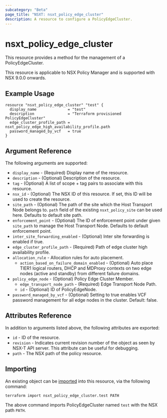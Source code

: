 ```yaml
---
subcategory: "Beta"
page_title: "NSXT: nsxt_policy_edge_cluster"
description: A resource to configure a PolicyEdgeCluster.
---
```


# nsxt_policy_edge_cluster

This resource provides a method for the management of a PolicyEdgeCluster.

This resource is applicable to NSX Policy Manager and is supported with NSX 9.0.0 onwards.
## Example Usage

```hcl
resource "nsxt_policy_edge_cluster" "test" {
  display_name              = "test"
  description               = "Terraform provisioned PolicyEdgeCluster"
  edge_cluster_profile_path = nsxt_policy_edge_high_availability_profile.path
  password_managed_by_vcf   = true
}
```

## Argument Reference

The following arguments are supported:

* `display_name` - (Required) Display name of the resource.
* `description` - (Optional) Description of the resource.
* `tag` - (Optional) A list of scope + tag pairs to associate with this resource.
* `nsx_id` - (Optional) The NSX ID of this resource. If set, this ID will be used to create the resource.
* `site_path` - (Optional) The path of the site which the Host Transport Node belongs to. `path` field of the existing `nsxt_policy_site` can be used here. Defaults to default site path.
* `enforcement_point` - (Optional) The ID of enforcement point under given `site_path` to manage the Host Transport Node. Defaults to default enforcement point.
* `inter_site_forwarding_enabled` - (Optional) Inter site forwarding is enabled if true.
* `edge_cluster_profile_path` - (Required) Path of edge cluster high availability profile.
* `allocation_rule` - Allocation rules for auto placement.
  * `action_based_on_failure_domain_enabled` - (Optional) Auto place TIER1 logical routers, DHCP and MDProxy contexts on two edge nodes (active and standby) from different failure domains.
* `policy_edge_node` - (Optional) Policy Edge Cluster Member.
  * `edge_transport_node_path` - (Required) Edge Transport Node Path.
  * `id` - (Optional) ID of PolicyEdgeNode.
* `password_managed_by_vcf` - (Optional) Setting to true enables VCF password management for all edge nodes in the cluster. Default: false.

## Attributes Reference

In addition to arguments listed above, the following attributes are exported:

* `id` - ID of the resource.
* `revision` - Indicates current revision number of the object as seen by NSX-T API server. This attribute can be useful for debugging.
* `path` - The NSX path of the policy resource.

## Importing

An existing object can be [imported][docs-import] into this resource, via the following command:

[docs-import]: https://developer.hashicorp.com/terraform/cli/import

```shell
terraform import nsxt_policy_edge_cluster.test PATH
```

The above command imports PolicyEdgeCluster named `test` with the NSX path `PATH`.
